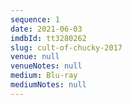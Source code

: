 ```yaml
---
sequence: 1
date: 2021-06-03
imdbId: tt3280262
slug: cult-of-chucky-2017
venue: null
venueNotes: null
medium: Blu-ray
mediumNotes: null
---
```


